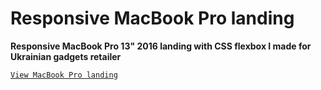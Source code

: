 # Responsive MacBook Pro landing

**Responsive MacBook Pro 13" 2016 landing with CSS flexbox I made for Ukrainian gadgets retailer**

 [`View MacBook Pro landing`](http://localhost:8080/)

